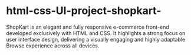 # html-css-UI-project-shopkart-
ShopKart is an elegant and fully responsive e-commerce front-end developed exclusively with HTML and CSS. It highlights a strong focus on user interface design, delivering a visually engaging and highly adaptable Browse experience across all devices.
